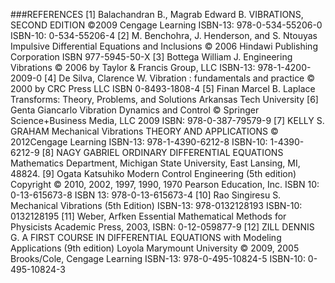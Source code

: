 ###REFERENCES
[1] Balachandran B., Magrab Edward B. 
VIBRATIONS, SECOND EDITION
©2009 Cengage Learning ISBN-13: 978-0-534-55206-0 ISBN-10: 0-534-55206-4
[2] M. Benchohra, J. Henderson, and S. Ntouyas
Impulsive Differential Equations and Inclusions
© 2006 Hindawi Publishing Corporation ISBN 977-5945-50-X
[3] Bottega William J.
Engineering Vibrations
© 2006 by Taylor & Francis Group, LLC ISBN-13: 978-1-4200-2009-0
[4] De Silva, Clarence W.
Vibration : fundamentals and practice
© 2000 by CRC Press LLC ISBN 0-8493-1808-4
[5] Finan Marcel B.
Laplace Transforms: Theory, Problems, and Solutions
Arkansas Tech University
[6] Genta Giancarlo
Vibration Dynamics and Control
© Springer Science+Business Media, LLC 2009 ISBN: 978-0-387-79579-9
[7] KELLY S. GRAHAM
Mechanical Vibrations
THEORY AND APPLICATIONS
© 2012Cengage Learning ISBN-13: 978-1-4390-6212-8 ISBN-10: 1-4390-6212-9
[8] NAGY GABRIEL
ORDINARY DIFFERENTIAL EQUATIONS
Mathematics Department, Michigan State University, East Lansing, MI, 48824.
[9] Ogata Katsuhiko
Modern Control Engineering (5th edition)
Copyright © 2010, 2002, 1997, 1990, 1970 Pearson Education, Inc.
ISBN 10: 0-13-615673-8 ISBN 13: 978-0-13-615673-4
[10] Rao Singiresu S.
Mechanical Vibrations (5th Edition) 
ISBN-13: 978-0132128193 ISBN-10: 0132128195
[11] Weber, Arfken
Essential Mathematical Methods for Physicists
Academic Press, 2003, ISBN: 0-12-059877-9
[12] ZILL DENNIS G.
A FIRST COURSE IN DIFFERENTIAL EQUATIONS with Modeling Applications (9th edition)
Loyola Marymount University
© 2009, 2005 Brooks/Cole, Cengage Learning
ISBN-13: 978-0-495-10824-5 ISBN-10: 0-495-10824-3
